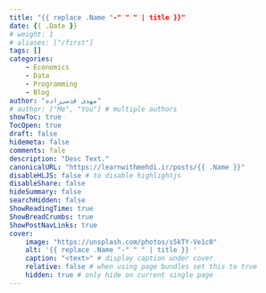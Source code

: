 ```yaml
---
title: "{{ replace .Name "-" " " | title }}"
date: {{ .Date }}
# weight: 1
# aliases: ["/first"]
tags: []
categories:
    - Economics
    - Data
    - Programming
    - Blog
author: "مهدی قدسی‌زاده"
# author: ["Me", "You"] # multiple authors
showToc: true
TocOpen: true
draft: false
hidemeta: false
comments: fale
description: "Desc Text."
canonicalURL: "https://learnwithmehdi.ir/posts/{{ .Name }}"
disableHLJS: false # to disable highlightjs
disableShare: false
hideSummary: false
searchHidden: false
ShowReadingTime: true
ShowBreadCrumbs: true
ShowPostNavLinks: true
cover:
    image: "https://unsplash.com/photos/s5kTY-Ve1c0" 
    alt: '{{ replace .Name "-" " " | title }} '
    caption: "<text>" # display caption under cover
    relative: false # when using page bundles set this to true
    hidden: true # only hide on current single page
---
```

